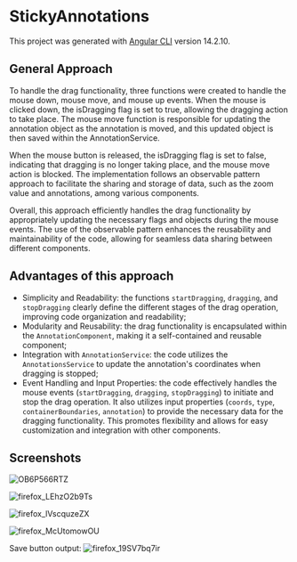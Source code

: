 # StickyAnnotations

This project was generated with [Angular CLI](https://github.com/angular/angular-cli) version 14.2.10.

## General Approach

To handle the drag functionality, three functions were created to handle the mouse down, mouse move, and mouse up events. When the mouse is clicked down, the isDragging flag is set to true, allowing the dragging action to take place. The mouse move function is responsible for updating the annotation object as the annotation is moved, and this updated object is then saved within the AnnotationService.

When the mouse button is released, the isDragging flag is set to false, indicating that dragging is no longer taking place, and the mouse move action is blocked. The implementation follows an observable pattern approach to facilitate the sharing and storage of data, such as the zoom value and annotations, among various components.

Overall, this approach efficiently handles the drag functionality by appropriately updating the necessary flags and objects during the mouse events. The use of the observable pattern enhances the reusability and maintainability of the code, allowing for seamless data sharing between different components.

## Advantages of this approach

* Simplicity and Readability: the functions `startDragging`, `dragging`, and `stopDragging` clearly define the different stages of the drag operation, improving code organization and readability;
* Modularity and Reusability: the drag functionality is encapsulated within the `AnnotationComponent`, making it a self-contained and reusable component;
* Integration with `AnnotationService`: the code utilizes the `AnnotationsService` to update the annotation's coordinates when dragging is stopped;
* Event Handling and Input Properties: the code effectively handles the mouse events (`startDragging`, `dragging`, `stopDragging`) to initiate and stop the drag operation. It also utilizes input properties (`coords`, `type`, `containerBoundaries`, `annotation`) to provide the necessary data for the dragging functionality. This promotes flexibility and allows for easy customization and integration with other components.

## Screenshots

![OB6P566RTZ](https://github.com/MaksymKutasievichDev/sticky-annotations/assets/119333627/9333e0ae-8ee1-45c9-b8fb-67600bf0d0b3)

![firefox_LEhzO2b9Ts](https://github.com/MaksymKutasievichDev/sticky-annotations/assets/119333627/ce027145-41a5-44c3-b51e-6de73dd8d265)

![firefox_lVscquzeZX](https://github.com/MaksymKutasievichDev/sticky-annotations/assets/119333627/40c34495-8aa3-47b2-a81e-c19d3739fb0a)

![firefox_McUtomowOU](https://github.com/MaksymKutasievichDev/sticky-annotations/assets/119333627/a586d0af-747a-43d5-ac1f-0ca38e675d8b)

Save button output:
![firefox_19SV7bq7ir](https://github.com/MaksymKutasievichDev/sticky-annotations/assets/119333627/9d709b42-7c3b-4024-94dc-60bc4da439ab)

